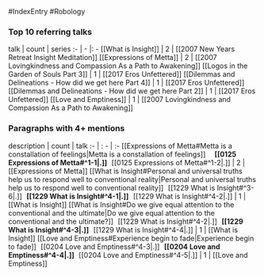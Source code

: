 #IndexEntry #Robology

### Top 10 referring talks
talk | count | series
:- | - |: -
[[What is Insight]] | 2 | [[2007 New Years Retreat Insight Meditation]]
[[Expressions of Metta]] | 2 | [[2007 Lovingkindness and Compassion As a Path to Awakening]]
[[Logos in the Garden of Souls Part 3]] | 1 | [[2017 Eros Unfettered]]
[[Dilemmas and Delineations - How did we get here Part 4]] | 1 | [[2017 Eros Unfettered]]
[[Dilemmas and Delineations - How did we get here Part 2]] | 1 | [[2017 Eros Unfettered]]
[[Love and Emptiness]] | 1 | [[2007 Lovingkindness and Compassion As a Path to Awakening]]

### Paragraphs with 4+ mentions
description | count | talk
:- | : - | :-
[[Expressions of Metta#Metta is a constallation of feelings\|Metta is a constallation of feelings]] &nbsp;&nbsp; &nbsp; **[[0125 Expressions of Metta#^1-1\|.]]** &nbsp; [[0125 Expressions of Metta#^1-2\|.]] | 2 | [[Expressions of Metta]]
[[What is Insight#Personal and universal truths help us to respond well to conventional reality\|Personal and universal truths help us to respond well to conventional reality]] &nbsp;&nbsp;[[1229 What is Insight#^3-6\|.]] &nbsp; **[[1229 What is Insight#^4-1\|.]]** &nbsp; [[1229 What is Insight#^4-2\|.]] | 1 | [[What is Insight]]
[[What is Insight#Do we give equal attention to the conventional and the ultimate\|Do we give equal attention to the conventional and the ultimate?]] &nbsp;&nbsp;[[1229 What is Insight#^4-2\|.]] &nbsp; **[[1229 What is Insight#^4-3\|.]]** &nbsp; [[1229 What is Insight#^4-4\|.]] | 1 | [[What is Insight]]
[[Love and Emptiness#Experience begin to fade\|Experience begin to fade]] &nbsp;&nbsp;[[0204 Love and Emptiness#^4-3\|.]] &nbsp; **[[0204 Love and Emptiness#^4-4\|.]]** &nbsp; [[0204 Love and Emptiness#^4-5\|.]] | 1 | [[Love and Emptiness]]

